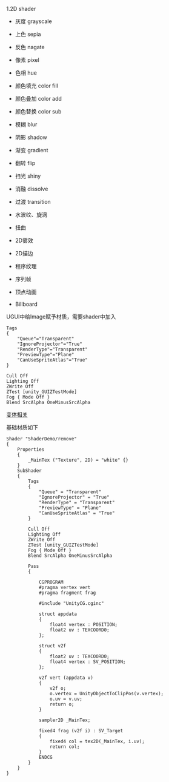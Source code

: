 1.2D shader

- 灰度 grayscale
- 上色 sepia
- 反色 nagate
- 像素 pixel
- 色相 hue
- 颜色填充 color fill
- 颜色叠加 color add
- 颜色替换 color sub
- 模糊 blur
- 阴影 shadow
- 渐变 gradient
- 翻转 flip
- 扫光 shiny
- 消融 dissolve
- 过渡 transition

- 水波纹、旋涡
- 扭曲
- 2D雾效
- 2D描边
- 程序纹理
- 序列帧
- 顶点动画
- Billboard


UGUI中给Image赋予材质，需要shader中加入
```
Tags
{ 
	"Queue"="Transparent" 
	"IgnoreProjector"="True" 
	"RenderType"="Transparent" 
	"PreviewType"="Plane"
	"CanUseSpriteAtlas"="True"
}

Cull Off
Lighting Off
ZWrite Off
ZTest [unity_GUIZTestMode]
Fog { Mode Off }
Blend SrcAlpha OneMinusSrcAlpha
```

[变体相关](https://docs.unity3d.com/Manual/SL-MultipleProgramVariants.html)

基础材质如下
```
Shader "ShaderDemo/remove"
{
    Properties
    {
        _MainTex ("Texture", 2D) = "white" {}
    }
    SubShader
    {
        Tags
        {
            "Queue" = "Transparent"
            "IgnoreProjector" = "True"
            "RenderType" = "Transparent"
            "PreviewType" = "Plane"
            "CanUseSpriteAtlas" = "True"
        }

        Cull Off
        Lighting Off
        ZWrite Off
        ZTest [unity_GUIZTestMode]
        Fog { Mode Off }
        Blend SrcAlpha OneMinusSrcAlpha

        Pass
        {

            CGPROGRAM
            #pragma vertex vert
            #pragma fragment frag

            #include "UnityCG.cginc"

            struct appdata
            {
                float4 vertex : POSITION;
                float2 uv : TEXCOORD0;
            };

            struct v2f
            {
                float2 uv : TEXCOORD0;
                float4 vertex : SV_POSITION;
            };

            v2f vert (appdata v)
            {
                v2f o;
                o.vertex = UnityObjectToClipPos(v.vertex);
                o.uv = v.uv;
                return o;
            }

            sampler2D _MainTex;

            fixed4 frag (v2f i) : SV_Target
            {
                fixed4 col = tex2D(_MainTex, i.uv);
                return col;
            }
            ENDCG
        }
    }
}

```